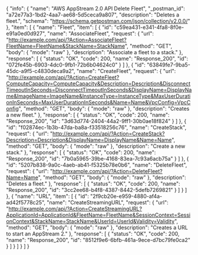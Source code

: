 {
  "info": {
    "name": "AWS AppStream 2.0 API Delete Fleet",
    "_postman_id": "a72e77a3-1bd2-4aa7-ae68-5d5ceca9a807",
    "description": "Deletes a fleet.",
    "schema": "https://schema.getpostman.com/json/collection/v2.0.0/"
  },
  "item": [
    {
      "name": "Fleet",
      "item": [
        {
          "id": "c59ea431-e341-4fa8-8f0e-e91a0ed0d927",
          "name": "AssociateFleet",
          "request": {
            "url": "http://example.com/api/?Action=AssociateFleet?FleetName=FleetName&StackName=StackName",
            "method": "GET",
            "body": {
              "mode": "raw"
            },
            "description": "Associate a fleet to a stack."
          },
          "response": [
            {
              "status": "OK",
              "code": 200,
              "name": "Response_200",
              "id": "072fe45b-6903-4dc0-9fb1-72b6b04624c0"
            }
          ]
        },
        {
          "id": "63849fe7-9ba5-45dc-a9f5-c4830deca9a2",
          "name": "CreateFleet",
          "request": {
            "url": "http://example.com/api/?Action=CreateFleet?ComputeCapacity=ComputeCapacity&Description=Description&DisconnectTimeoutInSeconds=DisconnectTimeoutInSeconds&DisplayName=DisplayName&ImageName=ImageName&InstanceType=InstanceType&MaxUserDurationInSeconds=MaxUserDurationInSeconds&Name=Name&VpcConfig=VpcConfig",
            "method": "GET",
            "body": {
              "mode": "raw"
            },
            "description": "Creates a new fleet."
          },
          "response": [
            {
              "status": "OK",
              "code": 200,
              "name": "Response_200",
              "id": "3d63d774-2404-44a2-9ff1-30b0ae18f824"
            }
          ]
        },
        {
          "id": "f02874ec-1b3b-47da-ba8a-f33518256c76",
          "name": "CreateStack",
          "request": {
            "url": "http://example.com/api/?Action=CreateStack?Description=Description&DisplayName=DisplayName&Name=Name",
            "method": "GET",
            "body": {
              "mode": "raw"
            },
            "description": "Create a new stack."
          },
          "response": [
            {
              "status": "OK",
              "code": 200,
              "name": "Response_200",
              "id": "7b0a5965-39be-4168-83ea-7c93a6acb75a"
            }
          ]
        },
        {
          "id": "5207b838-9a0c-4aeb-ab41-f5325b78e0b6",
          "name": "DeleteFleet",
          "request": {
            "url": "http://example.com/api/?Action=DeleteFleet?Name=Name",
            "method": "GET",
            "body": {
              "mode": "raw"
            },
            "description": "Deletes a fleet."
          },
          "response": [
            {
              "status": "OK",
              "code": 200,
              "name": "Response_200",
              "id": "3cc2ee68-b4f8-4387-8442-5defb7269821"
            }
          ]
        }
      ]
    },
    {
      "name": "URL",
      "item": [
        {
          "id": "2f9cb20e-e959-4880-af4a-ad42f5778c25",
          "name": "CreateStreamingURL",
          "request": {
            "url": "http://example.com/api/?Action=CreateStreamingURL?ApplicationId=ApplicationId&FleetName=FleetName&SessionContext=SessionContext&StackName=StackName&UserId=UserId&Validity=Validity",
            "method": "GET",
            "body": {
              "mode": "raw"
            },
            "description": "Creates a URL to start an AppStream 2."
          },
          "response": [
            {
              "status": "OK",
              "code": 200,
              "name": "Response_200",
              "id": "8512f9e6-6bfb-461a-9ece-d7bc79fe0ca2"
            }
          ]
        }
      ]
    }
  ]
}
